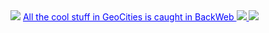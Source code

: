 <img src="https://web.archive.org/web/19970315044125im_/http://www1.geocities.com/pictures/sponsor/backweb_fly.gif">
<font color="#0000FF" span style="text-decoration: underline;">All the cool stuff in GeoCities is caught in BackWeb</span> 
<img src="https://web.archive.org/web/19970315042826im_/http://www1.geocities.com/pictures/new/home_mast_new_2.gif">
<img src="https://web.archive.org/web/19970315042834im_/http://www1.geocities.com/pictures/new/home_sidebar1.gif">
<span style="font-family: verdana; font-size: 16px; color: #FF0000;">
